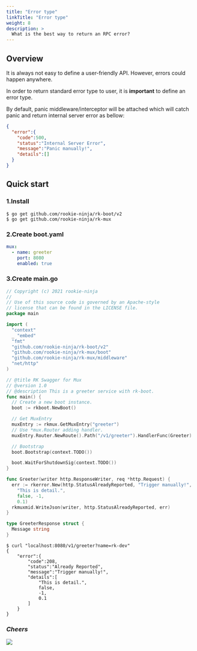 ```yaml
---
title: "Error type"
linkTitle: "Error type"
weight: 8
description: >
  What is the best way to return an RPC error?
---
```


## Overview
It is always not easy to define a user-friendly API. However, errors could happen anywhere.

In order to return standard error type to user, it is **important** to define an error type.

By default, panic middleware/interceptor will be attached which will catch panic and return internal server error as bellow:

```json
{
  "error":{
    "code":500,
    "status":"Internal Server Error",
    "message":"Panic manually!",
    "details":[]
  }
}
```

## Quick start
### 1.Install

```shell script
$ go get github.com/rookie-ninja/rk-boot/v2
$ go get github.com/rookie-ninja/rk-mux
```

### 2.Create boot.yaml
```yaml
mux:
  - name: greeter
    port: 8080
    enabled: true
```

### 3.Create main.go
```go
// Copyright (c) 2021 rookie-ninja
//
// Use of this source code is governed by an Apache-style
// license that can be found in the LICENSE file.
package main

import (
  "context"
  _ "embed"
  "fmt"
  "github.com/rookie-ninja/rk-boot/v2"
  "github.com/rookie-ninja/rk-mux/boot"
  "github.com/rookie-ninja/rk-mux/middleware"
  "net/http"
)

// @title RK Swagger for Mux
// @version 1.0
// @description This is a greeter service with rk-boot.
func main() {
  // Create a new boot instance.
  boot := rkboot.NewBoot()

  // Get MuxEntry
  muxEntry := rkmux.GetMuxEntry("greeter")
  // Use *mux.Router adding handler.
  muxEntry.Router.NewRoute().Path("/v1/greeter").HandlerFunc(Greeter)

  // Bootstrap
  boot.Bootstrap(context.TODO())

  boot.WaitForShutdownSig(context.TODO())
}

func Greeter(writer http.ResponseWriter, req *http.Request) {
  err := rkerror.New(http.StatusAlreadyReported, "Trigger manually!",
    "This is detail.",
    false, -1,
    0.1)
  rkmuxmid.WriteJson(writer, http.StatusAlreadyReported, err)
}

type GreeterResponse struct {
  Message string
}
```


```shell script
$ curl "localhost:8080/v1/greeter?name=rk-dev"
{
    "error":{
        "code":208,
        "status":"Already Reported",
        "message":"Trigger manually!",
        "details":[
            "This is detail.",
            false,
            -1,
            0.1
        ]
    }
}
```

### _**Cheers**_
![](/rk-boot/user-guide/cheers.png)
